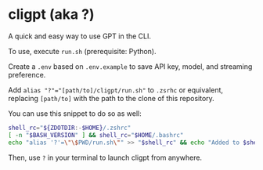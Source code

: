 # cligpt (aka ?)

A quick and easy way to use GPT in the CLI.

To use, execute `run.sh` (prerequisite: Python).

Create a `.env` based on `.env.example` to save API key, model, and streaming preference.

Add `alias "?"="[path/to]/cligpt/run.sh"` to `.zsrhc` or equivalent, replacing `[path/to]` with the path to the clone of this repository.

You can use this snippet to do so as well:
```sh
shell_rc="${ZDOTDIR:-$HOME}/.zshrc"
[ -n "$BASH_VERSION" ] && shell_rc="$HOME/.bashrc"
echo "alias '?'=\"\$PWD/run.sh\"" >> "$shell_rc" && echo "Added to $shell_rc"
```

Then, use `?` in your terminal to launch cligpt from anywhere.
